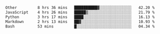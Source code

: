 <!--START_SECTION:waka-->

```txt
Other         8 hrs 36 mins   ██████████▓░░░░░░░░░░░░░░   42.20 %
JavaScript    4 hrs 26 mins   █████▒░░░░░░░░░░░░░░░░░░░   21.79 %
Python        3 hrs 17 mins   ████░░░░░░░░░░░░░░░░░░░░░   16.13 %
Markdown      2 hrs 13 mins   ██▓░░░░░░░░░░░░░░░░░░░░░░   10.93 %
Bash          53 mins         █░░░░░░░░░░░░░░░░░░░░░░░░   04.34 %
```

<!--END_SECTION:waka--> 
 
